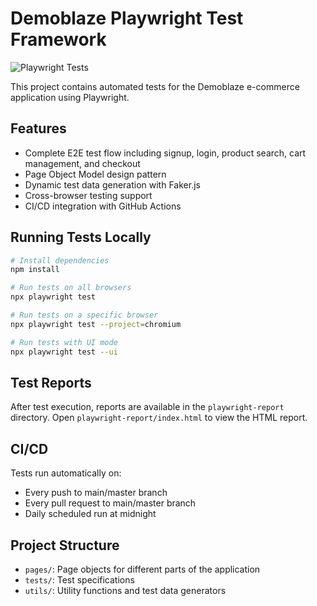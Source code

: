 # Demoblaze Playwright Test Framework

![Playwright Tests](https://github.com/thara99/demoblaze-playwright/actions/workflows/playwright.yml/badge.svg)

This project contains automated tests for the Demoblaze e-commerce application using Playwright.

## Features

- Complete E2E test flow including signup, login, product search, cart management, and checkout
- Page Object Model design pattern
- Dynamic test data generation with Faker.js
- Cross-browser testing support
- CI/CD integration with GitHub Actions

## Running Tests Locally

```bash
# Install dependencies
npm install

# Run tests on all browsers
npx playwright test

# Run tests on a specific browser
npx playwright test --project=chromium

# Run tests with UI mode
npx playwright test --ui
```

## Test Reports

After test execution, reports are available in the `playwright-report` directory. Open `playwright-report/index.html` to view the HTML report.

## CI/CD

Tests run automatically on:

- Every push to main/master branch
- Every pull request to main/master branch
- Daily scheduled run at midnight

## Project Structure

- `pages/`: Page objects for different parts of the application
- `tests/`: Test specifications
- `utils/`: Utility functions and test data generators
